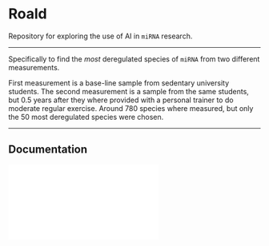 # Roald
Repository for exploring the use of AI in `miRNA` research.

---

Specifically to find the *most* deregulated species of `miRNA` from two different measurements. 

First measurement is a base-line sample from sedentary university students. The second measurement is a sample from the same students, but 0.5 years after they where provided with a personal trainer to do moderate regular exercise. Around 780 species where measured, but only the 50 most  deregulated species were chosen.

---

## Documentation
![Data Preparation](documentation.md#data-preparation)
